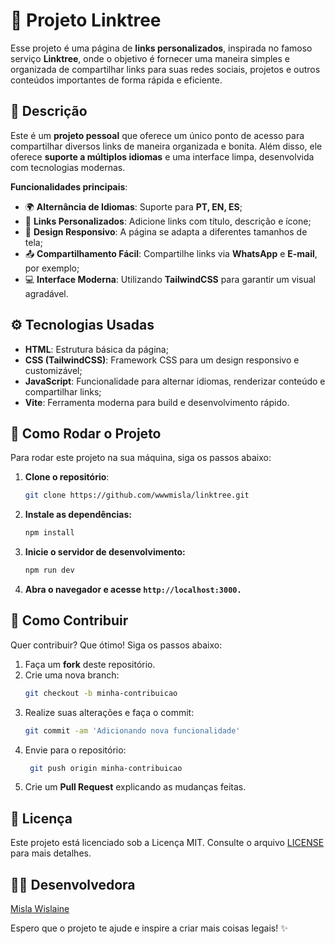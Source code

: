 # 📄 Projeto Linktree

Esse projeto é uma página de **links personalizados**, inspirada no famoso serviço **Linktree**, onde o objetivo é fornecer uma maneira simples e organizada de compartilhar links para suas redes sociais, projetos e outros conteúdos importantes de forma rápida e eficiente.

## 🌟 Descrição

Este é um **projeto pessoal** que oferece um único ponto de acesso para compartilhar diversos links de maneira organizada e bonita. Além disso, ele oferece **suporte a múltiplos idiomas** e uma interface limpa, desenvolvida com tecnologias modernas.

**Funcionalidades principais**:

- 🌍 **Alternância de Idiomas**: Suporte para **PT, EN, ES**;
- 🔗 **Links Personalizados**: Adicione links com título, descrição e ícone;
- 📱 **Design Responsivo**: A página se adapta a diferentes tamanhos de tela;
- 📤 **Compartilhamento Fácil**: Compartilhe links via **WhatsApp** e **E-mail**, por exemplo;
- 💻 **Interface Moderna**: Utilizando **TailwindCSS** para garantir um visual agradável.

## ⚙️ Tecnologias Usadas

- **HTML**: Estrutura básica da página;
- **CSS (TailwindCSS)**: Framework CSS para um design responsivo e customizável;
- **JavaScript**: Funcionalidade para alternar idiomas, renderizar conteúdo e compartilhar links;
- **Vite**: Ferramenta moderna para build e desenvolvimento rápido.

## 🚀 Como Rodar o Projeto

Para rodar este projeto na sua máquina, siga os passos abaixo:

1. **Clone o repositório**:
   ```bash
   git clone https://github.com/wwwmisla/linktree.git
   ```
2. **Instale as dependências:**
   ```bash
   npm install
   ```
3. **Inicie o servidor de desenvolvimento:**
   ```bash
   npm run dev
   ```
4. **Abra o navegador e acesse `http://localhost:3000.`**

## 🤝 Como Contribuir

Quer contribuir? Que ótimo! Siga os passos abaixo:

1. Faça um **fork** deste repositório.
2. Crie uma nova branch:
    ```bash
    git checkout -b minha-contribuicao
    ```
3. Realize suas alterações e faça o commit:
    ```bash
    git commit -am 'Adicionando nova funcionalidade'
    ```
4. Envie para o repositório:
   ```bash
    git push origin minha-contribuicao
    ```
5. Crie um **Pull Request** explicando as mudanças feitas.

## 📝 Licença
Este projeto está licenciado sob a Licença MIT. Consulte o arquivo [LICENSE](LICENSE) para mais detalhes.

## 👩‍💻 Desenvolvedora

[Misla Wislaine](https://github.com/wwwmisla)


Espero que o projeto te ajude e inspire a criar mais coisas legais! ✨

